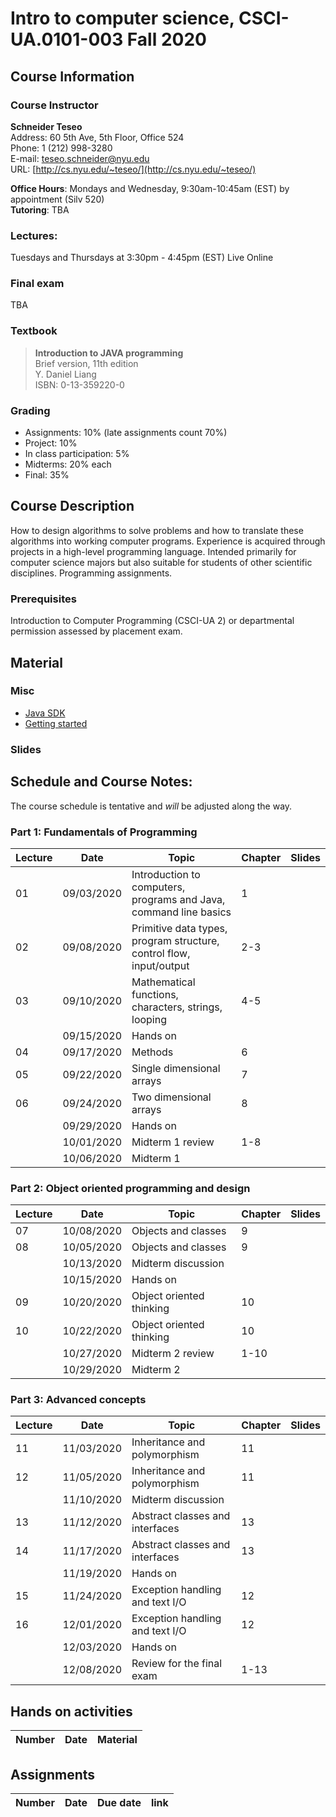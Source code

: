 # Intro to computer science, CSCI-UA.0101-​003 Fall 2020

## Course Information
### Course Instructor
**Schneider Teseo**<br>
Address: 60 5th Ave, 5th Floor, Office 524<br>
Phone: 1 (212) 998-3280<br>
E-mail: [teseo.schneider@nyu.edu](mailto:teseo.schneider@nyu.edu)<br>
URL: [http://cs.nyu.edu/~teseo/](http://cs.nyu.edu/~teseo/)<br>

**Office Hours**: Mondays and Wednesday, 9:30am-10:45am (EST) by appointment (Silv 520)<br>
**Tutoring**:
TBA

### Lectures:
Tuesdays and Thursdays at 3:30pm - 4:45pm (EST) Live Online


### Final exam
<!-- Thu. May, 14, 2020 (05/14/2020) 2:00PM - 3:50PM, room TBA -->
TBA

### Textbook

> **Introduction to JAVA programming**<br>
> Brief version, 11th edition<br>
> Y. Daniel Liang<br>
> ISBN: 0-13-359220-0


### Grading
 - Assignments: 10% (late assignments count 70%)
 - Project: 10%
 - In class participation: 5%
 - Midterms: 20% each
 - Final: 35%

## Course Description

How to design algorithms to solve problems and how to translate these algorithms into working computer programs. Experience is acquired through projects in a high-level programming language. Intended primarily for computer science majors but also suitable for students of other scientific disciplines. Programming assignments.



### Prerequisites
Introduction to Computer Programming (CSCI-UA 2) or departmental permission assessed by placement exam.

## Material

### Misc

- [Java SDK](https://www.oracle.com/java/technologies/javase-downloads.html)
- [Getting started](https://github.com/teseoch/Intro-To-Computer-Science-Fall-2020/raw/master/material/getting_started.pdf)
<!-- - [Eclipse](https://www.eclipse.org/)
- [Getting started Processing](https://github.com/teseoch/Intro-To-Computer-Science-Fall-2020/raw/master/material/getting_started_processing.pdf)
- [Core.jar](https://github.com/teseoch/Intro-To-Computer-Science-Fall-2020/blob/master/material/core.jar.zip?raw=true)
- [Processing](https://processing.org/) -->

### Slides
 <!-- - [Welcome](https://github.com/teseoch/Intro-To-Computer-Science-Fall-2020/raw/master/slides/lecture1-welcome.pdf)
[Introduction](https://github.com/teseoch/Intro-To-Computer-Science-Fall-2020/raw/master/slides/lecture2-intro.pdf)
- [Mathematical functions, characters, strings, looping](https://github.com/teseoch/Intro-To-Computer-Science-Fall-2020/raw/master/slides/lecture3-math.pdf)
- [Methods](https://github.com/teseoch/Intro-To-Computer-Science-Fall-2020/raw/master/slides/lecture4-methods.pdf)
- [Single dimensional arrays](https://github.com/teseoch/Intro-To-Computer-Science-Fall-2020/raw/master/slides/lecture5-arrays.pdf)
- [Two dimensional arrays](https://github.com/teseoch/Intro-To-Computer-Science-Fall-2020/raw/master/slides/lecture6-ndarrays.pdf)
- [Objects and classes](https://github.com/teseoch/Intro-To-Computer-Science-Fall-2020/raw/master/slides/lecture7-objects.pdf)
- [Object oriented thinking](https://github.com/teseoch/Intro-To-Computer-Science-Fall-2020/raw/master/slides/lecture8-thinkingoo.pdf)
- [Inheritance and Polymorphism](https://github.com/teseoch/Intro-To-Computer-Science-Fall-2020/raw/master/slides/lecture9-polymorphism.pdf)
- [Abstract Classes and Interfaces](https://github.com/teseoch/Intro-To-Computer-Science-Fall-2020/raw/master/slides/lecture10-interfaces.pdf)
- [Exception and Text IO](https://github.com/teseoch/Intro-To-Computer-Science-Fall-2020/raw/master/slides/lecture11-exception-IO.pdf) -->


## Schedule and Course Notes:

The course schedule is tentative and *will* be adjusted along the way.

### Part 1: Fundamentals of Programming
| Lecture | Date | Topic | Chapter | Slides |
|----|----|----|----|----|
| 01 | 09/03/2020 | Introduction to computers, programs and Java, command line basics | 1 | |
| 02 | 09/08/2020 | Primitive data types, program structure, control flow, input/output| 2-3 | |
| 03 | 09/10/2020 | Mathematical functions, characters, strings, looping| 4-5 | |
|    | 09/15/2020 | Hands on | | |
| 04 | 09/17/2020 | Methods | 6 | |
| 05 | 09/22/2020 | Single dimensional arrays | 7 | |
| 06 | 09/24/2020 | Two dimensional arrays | 8 | |
|    | 09/29/2020 | Hands on | | |
|    | 10/01/2020 | Midterm 1 review | 1-8 | |
|    | 10/06/2020 | Midterm 1 |  | |

### Part 2: Object oriented programming and design
| Lecture | Date | Topic | Chapter | Slides |
|----|----|----|----|----|
| 07 | 10/08/2020 | Objects and classes | 9 | |
| 08 | 10/05/2020 | Objects and classes | 9 | |
|    | 10/13/2020 | Midterm discussion | | |
|    | 10/15/2020 | Hands on |  |  |
| 09 | 10/20/2020 | Object oriented thinking | 10 | |
| 10 | 10/22/2020 | Object oriented thinking | 10 | |
|    | 10/27/2020 | Midterm 2 review | 1-10 | |
|    | 10/29/2020 | Midterm 2 | | |

### Part 3: Advanced concepts

| Lecture | Date | Topic | Chapter | Slides |
|----|----|----|----|----|
| 11 | 11/03/2020 | Inheritance and polymorphism | 11 | |
| 12 | 11/05/2020 | Inheritance and polymorphism | 11 | |
|    | 11/10/2020 | Midterm discussion | | |
| 13 | 11/12/2020 | Abstract classes and interfaces | 13 | |
| 14 | 11/17/2020 | Abstract classes and interfaces | 13 | |
|    | 11/19/2020 | Hands on | | |
| 15 | 11/24/2020 | Exception handling and text I/O | 12 | |
| 16 | 12/01/2020 | Exception handling and text I/O | 12 | |
|    | 12/03/2020 | Hands on | | |
|    | 12/08/2020 | Review for the final exam | 1-13 | |


## Hands on activities
| Number | Date | Material |
|----|----|----|

## Assignments

| Number | Date | Due date| link |
|----|----|----|----|

